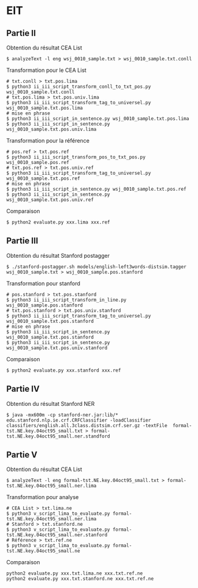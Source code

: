 # EIT

## Partie II
Obtention du résultat CEA List
```shell
$ analyzeText -l eng wsj_0010_sample.txt > wsj_0010_sample.txt.conll
```

Transformation pour le CEA List
```shell
# txt.conll > txt.pos.lima
$ python3 ii_iii_script_transform_conll_to_txt_pos.py wsj_0010_sample.txt.conll
# txt.pos.lima > txt.pos.univ.lima
$ python3 ii_iii_script_transform_tag_to_universel.py wsj_0010_sample.txt.pos.lima
# mise en phrase
$ python3 ii_iii_script_in_sentence.py wsj_0010_sample.txt.pos.lima
$ python3 ii_iii_script_in_sentence.py wsj_0010_sample.txt.pos.univ.lima
```
Transformation pour la référence
```shell
# pos.ref > txt.pos.ref
$ python3 ii_iii_script_transform_pos_to_txt_pos.py wsj_0010_sample.pos.ref
# txt.pos.ref > txt.pos.univ.ref
$ python3 ii_iii_script_transform_tag_to_universel.py wsj_0010_sample.txt.pos.ref
# mise en phrase
$ python3 ii_iii_script_in_sentence.py wsj_0010_sample.txt.pos.ref
$ python3 ii_iii_script_in_sentence.py wsj_0010_sample.txt.pos.univ.ref
```
Comparaison 
```shell
$ python2 evaluate.py xxx.lima xxx.ref
```
## Partie III
Obtention du résultat Stanford postagger
```shell
$ ./stanford-postagger.sh models/english-left3words-distsim.tagger wsj_0010_sample.txt > wsj_0010_sample.pos.stanford
```

Transformation pour stanford
```shell
# pos.stanford > txt.pos.stanford
$ python3 ii_iii_script_transform_in_line.py wsj_0010_sample.pos.stanford
# txt.pos.stanford > txt.pos.univ.stanford
$ python3 ii_iii_script_transform_tag_to_universel.py wsj_0010_sample.txt.pos.stanford
# mise en phrase
$ python3 ii_iii_script_in_sentence.py wsj_0010_sample.txt.pos.stanford
$ python3 ii_iii_script_in_sentence.py wsj_0010_sample.txt.pos.univ.stanford
```
Comparaison 
```shell
$ python2 evaluate.py xxx.stanford xxx.ref
```
## Partie IV
Obtention du résultat Stanford NER
```shell
$ java -mx600m -cp stanford-ner.jar:lib/* edu.stanford.nlp.ie.crf.CRFClassifier -loadClassifier classifiers/english.all.3class.distsim.crf.ser.gz -textFile  formal-tst.NE.key.04oct95_small.txt > formal-tst.NE.key.04oct95_small.ner.standford 
```

## Partie V
Obtention du résultat CEA List
```shell
$ analyzeText -l eng formal-tst.NE.key.04oct95_small.txt > formal-tst.NE.key.04oct95_small.ner.lima
```
Transformation pour analyse
```shell
# CEA List > txt.lima.ne
$ python3 v_script_lima_to_evaluate.py formal-tst.NE.key.04oct95_small.ner.lima
# Stanford > txt.stanford.ne
$ python3 v_script_lima_to_evaluate.py formal-tst.NE.key.04oct95_small.ner.stanford
# Référence > txt.ref.ne
$ python3 v_script_lima_to_evaluate.py formal-tst.NE.key.04oct95_small.ne
```
Comparaison
```shell
python2 evaluate.py xxx.txt.lima.ne xxx.txt.ref.ne
python2 evaluate.py xxx.txt.stanford.ne xxx.txt.ref.ne
```
